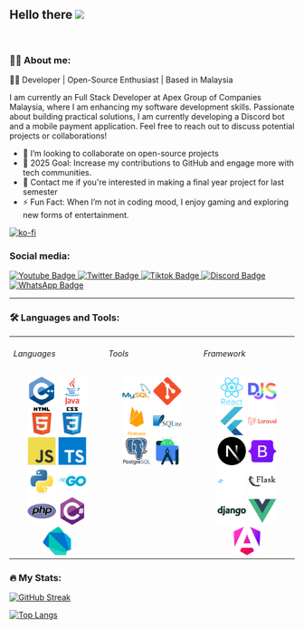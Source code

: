 ## Hello there <img src="https://media.giphy.com/media/hvRJCLFzcasrR4ia7z/giphy.gif" width="30px" />

<div id="profile-view" align="right">
  <img src="https://komarev.com/ghpvc/?username=H4zlq&style=flat-square&color=blue" alt=""/>
</div>

### :man_technologist: About me:

<div id="about-me">
    <p>
      👨‍💻 Developer | Open-Source Enthusiast | Based in Malaysia
    </p>
    <p>
      I am currently an Full Stack Developer at Apex Group of Companies Malaysia, where I am enhancing my software development skills. Passionate about building practical solutions, I am currently developing a Discord bot and a mobile payment application. Feel free to reach out to discuss potential projects or collaborations!
    </p>
  <ul>
    <li>👯 I’m looking to collaborate on open-source projects</li>
    <li>🥅 2025 Goal: Increase my contributions to GitHub and engage more with tech communities.</li>
    <li>🚀 Contact me if you're interested in making a final year project for last semester</li>
    <li>⚡ Fun Fact: When I’m not in coding mood, I enjoy gaming and exploring new forms of entertainment.</li>
  </ul>
</div>

  [![ko-fi](https://ko-fi.com/img/githubbutton_sm.svg)](https://ko-fi.com/nx_im)

### Social media:
<div id="social-media">
  <a href="https://www.youtube.com/channel/UCGDY-2kT5zYuyMPulAlW5aw">
    <img src="https://img.shields.io/badge/YouTube-red?style=for-the-badge&logo=youtube&logoColor=white" alt="Youtube Badge" />
  </a>
  <a href="https://twitter.com/h_4zlq">
    <img src="https://img.shields.io/badge/Twitter-black?style=for-the-badge&logo=x&logoColor=white" alt="Twitter Badge" />
  </a>
  <a href="https://www.tiktok.com/@nxim_dev">
    <img src="https://img.shields.io/badge/Tiktok-black?style=for-the-badge&logo=tiktok&logoColor=white"  alt="Tiktok Badge">
  </a>
  <a href="https://discord.com/users/217655947194007552">
    <img src="https://img.shields.io/badge/Discord-%235865F2?style=for-the-badge&logo=discord&logoColor=white" alt="Discord Badge">
  </a>
  <a href="https://wa.me/60195071820">
    <img src="https://img.shields.io/badge/Whatsapp-%23075E54?style=for-the-badge&logo=whatsapp&logoColor=white" alt="WhatsApp Badge">
  </a>
</div>

---

### :hammer_and_wrench: Languages and Tools:

<table id="language-and-tools">
  <tr>
    <td valign="top" width="25%">
      <!-- Languages -->
      <h6>Languages</h6>
      <div align="center">
        <a href="https://cplusplus.com/" target="_blank"><img src="https://raw.githubusercontent.com/devicons/devicon/master/icons/cplusplus/cplusplus-original.svg" title="C++" alt="C++" width="50" height="50" /></a>
        <a href="https://www.java.com/en/" target="_blank"><img src="https://raw.githubusercontent.com/devicons/devicon/master/icons/java/java-original-wordmark.svg" title="Java" alt="Java" width="50" height="50" /></a>
        <a href="https://developer.mozilla.org/en-US/docs/Web/HTML" target="_blank"><img src="https://raw.githubusercontent.com/devicons/devicon/master/icons/html5/html5-original-wordmark.svg" title="HTML5" alt="HTML" width="50" height="50" /></a>
        <a href="https://developer.mozilla.org/en-US/docs/Web/CSS" target="_blank"><img src="https://raw.githubusercontent.com/devicons/devicon/master/icons/css3/css3-original-wordmark.svg"  title="CSS3" alt="CSS" width="50" height="50" /></a>
        <a href="https://developer.mozilla.org/en-US/docs/Web/JavaScript" target="_blank"><img src="https://raw.githubusercontent.com/devicons/devicon/master/icons/javascript/javascript-original.svg" title="JavaScript" alt="JavaScript" width="50" height="50" /></a>
        <a href="https://www.typescriptlang.org/" target="_blank"><img src="https://raw.githubusercontent.com/devicons/devicon/master/icons/typescript/typescript-original.svg" title="TypeScript" alt="TypeScript" width="50" height="50" /></a>
        <a href="https://www.python.org/" target="_blank"><img src="https://raw.githubusercontent.com/devicons/devicon/master/icons/python/python-original.svg" title="Python" alt="Python" width="50" height="50" /></a>
        <a href="https://go.dev/" target="_blank"><img src="https://raw.githubusercontent.com/devicons/devicon/master/icons/go/go-original-wordmark.svg" title="Go" alt="Go" width="50" height="50" /></a>
        <a href="https://www.php.net/" target="_blank"><img src="https://raw.githubusercontent.com/devicons/devicon/master/icons/php/php-original.svg" title="PHP" alt="PHP" width="50" height="50" /></a>
        <a href="https://learn.microsoft.com/en-us/dotnet/csharp/" target="_blank"><img src="https://raw.githubusercontent.com/devicons/devicon/master/icons/csharp/csharp-original.svg" title="C#" alt="C#" width="50" height="50" /></a>
        <a href="https://dart.dev/" target="_blank"><img src="https://raw.githubusercontent.com/devicons/devicon/master/icons/dart/dart-original.svg" title="Dart" alt="Dart" width="50" height="50" /></a>
      </div>
    </td>
    <td valign="top" width="25%">
      <!-- Tools -->
      <h6>Tools</h6>
      <div align="center">
        <a href="https://www.mysql.com/" target="_blank"><img src="https://raw.githubusercontent.com/devicons/devicon/master/icons/mysql/mysql-original-wordmark.svg" title="MySQL"  alt="MySQL" width="50" height="50" /></a>
        <a href="https://git-scm.com/" target="_blank"><img src="https://raw.githubusercontent.com/devicons/devicon/master/icons/git/git-original.svg" title="Git" alt="Git" width="50" height="50" /></a>
        <a href="https://firebase.google.com/" target="_blank"><img src="https://raw.githubusercontent.com/devicons/devicon/master/icons/firebase/firebase-plain-wordmark.svg" title="Firebase" alt="Firebase" width="50" height="50" /></a>
        <a href="https://www.sqlite.org/index.html" target="_blank"><img src="https://raw.githubusercontent.com/devicons/devicon/master/icons/sqlite/sqlite-original-wordmark.svg" title="SQlite" alt="SQlite" width="50" height="50" /></a>
        <a href="https://www.postgresql.org/" target="_blank"><img src="https://raw.githubusercontent.com/devicons/devicon/master/icons/postgresql/postgresql-original-wordmark.svg" title="PostgreSQL" alt="PostgreSQL" width="50" height="50" /></a>
        <a href="https://developer.android.com/studio" target="_blank"><img src="https://raw.githubusercontent.com/devicons/devicon/refs/heads/master/icons/androidstudio/androidstudio-original.svg" title="Android Studio" alt="Android Studio" width="50" height="50" /></a>
      </div>
    </td>
    <td valign="top" width="25%">
      <!-- Framework -->
      <h6>Framework</h6>
      <div align="center">
        <a href="https://react.dev/" target="_blank"><img src="https://raw.githubusercontent.com/devicons/devicon/master/icons/react/react-original-wordmark.svg" title="React" alt="React" width="50" height="50" /></a>
        <a href="https://discord.js.org/#/" target="_blank"><img src="https://raw.githubusercontent.com/devicons/devicon/master/icons/discordjs/discordjs-original.svg" title="Discord.js" alt="Discord.js" width="50" height="50" /></a>
        <a href="https://flutter.dev/" target="_blank"><img src="https://raw.githubusercontent.com/devicons/devicon/master/icons/flutter/flutter-original.svg" title="Flutter" alt="Flutter" width="50" height="50" /></a>
        <a href="https://laravel.com/" target="_blank"><img src="https://raw.githubusercontent.com/devicons/devicon/master/icons/laravel/laravel-original-wordmark.svg" title="Laravel" alt="Laravel" width="50" height="50" /></a>
        <a href="https://nextjs.org/" target="_blank"><img src="https://raw.githubusercontent.com/devicons/devicon/master/icons/nextjs/nextjs-original.svg" title="Next.js" alt="Next.js" width="50" height="50" /></a>
        <a href="https://getbootstrap.com/" target="_blank"><img src="https://raw.githubusercontent.com/devicons/devicon/master/icons/bootstrap/bootstrap-original.svg" title="Bootstrap" alt="Bootstrap" width="50" height="50"></a>
        <a href="https://tailwindcss.com/" target="_blank"><img src="https://raw.githubusercontent.com/devicons/devicon/master/icons/tailwindcss/tailwindcss-original-wordmark.svg" title="TailwindCSS" alt="TailwindCSS" width="50" height="50"></a>
        <a href="https://flask.palletsprojects.com/en/3.0.x/" target="_blank"><img src="https://raw.githubusercontent.com/devicons/devicon/master/icons/flask/flask-original-wordmark.svg" title="Flask" alt="Flask" width="50" height="50"></a>
        <a href="https://www.djangoproject.com/" target="_blank"><img src="https://raw.githubusercontent.com/devicons/devicon/master/icons/django/django-plain-wordmark.svg" title="Django" alt="Django" width="50" height="50"></a>
        <a href="https://vuejs.org/" target="_blank"><img src="https://raw.githubusercontent.com/devicons/devicon/refs/heads/master/icons/vuejs/vuejs-original.svg" title="Vue" alt="Vue" width="50" height="50"></a>
        <a href="https://angular.dev/" target="_blank"><img src="https://raw.githubusercontent.com/devicons/devicon/refs/heads/master/icons/angular/angular-original.svg" title="Angular" alt="Angular" width="50" height="50"></a>
      </div>
    </td>
  </tr>
</table>

### :fire: My Stats:

[![GitHub Streak](https://github-readme-streak-stats.herokuapp.com?user=H4zlq&theme=dark&date_format=M%20j%5B%2C%20Y%5D)](https://git.io/streak-stats)

[![Top Langs](https://github-readme-stats.vercel.app/api/top-langs/?username=H4zlq&layout=compact&theme=vision-friendly-dark)](https://github.com/H4zlq)
